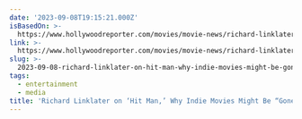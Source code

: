 ```yaml
---
date: '2023-09-08T19:15:21.000Z'
isBasedOn: >-
  https://www.hollywoodreporter.com/movies/movie-news/richard-linklater-hit-man-why-indie-movies-gone-with-the-algorithm-1235581995/
link: >-
  https://www.hollywoodreporter.com/movies/movie-news/richard-linklater-hit-man-why-indie-movies-gone-with-the-algorithm-1235581995/
slug: >-
  2023-09-08-richard-linklater-on-hit-man-why-indie-movies-might-be-gone-with-the-al
tags:
  - entertainment
  - media
title: 'Richard Linklater on ‘Hit Man,’ Why Indie Movies Might Be “Gone With the Al'
---
```


